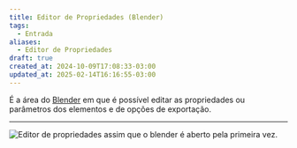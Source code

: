 ```yaml
---
title: Editor de Propriedades (Blender)
tags:
  - Entrada
aliases:
  - Editor de Propriedades
draft: true
created_at: 2024-10-09T17:08:33-03:00
updated_at: 2025-02-14T16:16:55-03:00
---
```


É a área do [Blender](../../../07/26/entrada/Blender.md) em que é possível editar as propriedades ou parâmetros dos elementos e de opções de exportação.

---

![Editor de propriedades assim que o blender é aberto pela primeira vez.](assets/images/2024/Blender_Editor_de_Propriedades.png)
